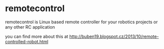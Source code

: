 # remotecontrol

remotecontrol is Linux based remote controller for your robotics projects or
any other RC application

you can find more about this at
http://buben19.blogspot.cz/2013/10/remote-controlled-robot.html
